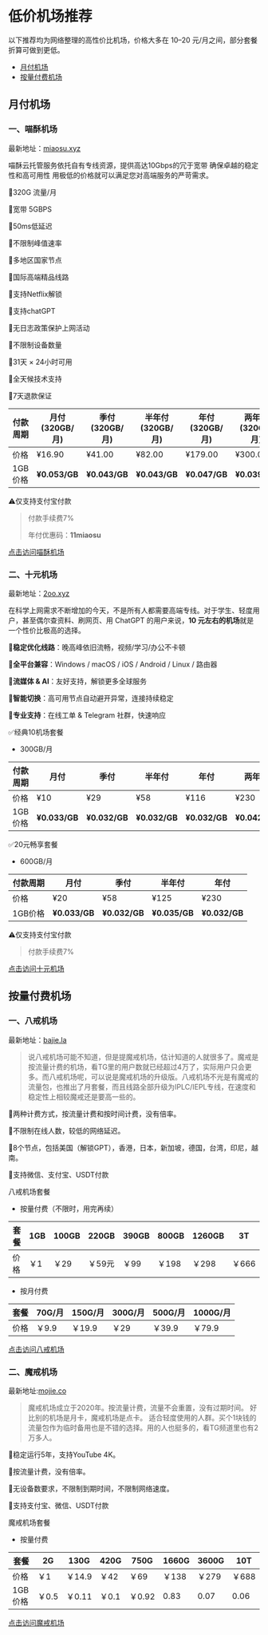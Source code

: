 # 低价机场推荐


以下推荐均为网络整理的高性价比机场，价格大多在 10–20 元/月之间，部分套餐折算可做到更低。

- [月付机场](#月付机场)
- [按量付费机场](#按量付费机场)


## 月付机场

### 一、喵酥机场

最新地址：[miaosu.xyz](https://www.miaosu.xyz/#/register?code=3v2JMh3c)

喵酥云托管服务依托自有专线资源，提供高达10Gbps的冗于宽带 确保卓越的稳定性和高可用性 用极低的价格就可以满足您对高端服务的严苛需求。

:rocket:320G 流量/月

:rocket:宽带 5GBPS

:rocket:50ms低延迟

:rocket:不限制峰值速率

:rocket:多地区国家节点

:rocket:国际高端精品线路

:rocket:支持Netflix解锁

:rocket:支持chatGPT

:rocket:无日志政策保护上网活动

:rocket:不限制设备数量

:rocket:31天 × 24小时可用

:rocket:全天候技术支持

:rocket:7天退款保证

| 付款周期 | 月付(320GB/月) | 季付(320GB/月) | 半年付(320GB/月) | 年付(320GB/月) | 两年付(320GB/月) |
| -------- | -------------- | -------------- | ---------------- | -------------- | ---------------- |
| 价格     | ¥16.90         | ¥41.00         | ¥82.00           | ¥179.00        | ¥300.00          |
| 1GB价格  | **¥0.053/GB**  | **¥0.043/GB**  | **¥0.043/GB**    | **¥0.047/GB**  | **¥0.039/GB**    |

:warning:仅支持支付宝付款

> 付款手续费7%
>
> 年付优惠码：**11miaosu**

[点击访问喵酥机场](https://www.miaosu.xyz/#/register?code=3v2JMh3c)

### 二、十元机场

最新地址：[2oo.xyz](https://www.2oo.xyz/#/register?code=jPM5JW82)

在科学上网需求不断增加的今天，不是所有人都需要高端专线。对于学生、轻度用户，甚至偶尔查资料、刷网页、用 ChatGPT 的用户来说，**10 元左右的机场**就是一个性价比极高的选择。

:rocket:**稳定优化线路**：晚高峰依旧流畅，视频/学习/办公不卡顿

:rocket:**全平台兼容**：Windows / macOS / iOS / Android / Linux / 路由器

:rocket:**流媒体 & AI**：友好支持，解锁更多全球服务

:rocket:**智能切换**：高可用节点自动避开异常，连接持续稳定

:rocket:**专业支持**：在线工单 & Telegram 社群，快速响应

:white_check_mark:经典10机场套餐

- 300GB/月

| 付款周期 | 月付          | 季付          | 半年付        | 年付          | 两年付        |
| -------- | ------------- | ------------- | ------------- | ------------- | ------------- |
| 价格     | ¥10           | ¥29           | ¥58           | ¥116          | ¥230          |
| 1GB价格  | **¥0.033/GB** | **¥0.032/GB** | **¥0.032/GB** | **¥0.032/GB** | **¥0.042/GB** |

:white_check_mark:20元畅享套餐

- 600GB/月

| 付款周期 | 月付          | 季付          | 半年付        | 年付          |
| -------- | ------------- | ------------- | ------------- | ------------- |
| 价格     | ¥20           | ¥58           | ¥125          | ¥230          |
| 1GB价格  | **¥0.033/GB** | **¥0.032/GB** | **¥0.035/GB** | **¥0.032/GB** |

:warning:仅支持支付宝付款

> 付款手续费7%

[点击访问十元机场](https://www.2oo.xyz/#/register?code=jPM5JW82)

## 按量付费机场

### 一、八戒机场

最新地址：[bajie.la](https://bajie.la/register?aff=OpjHo2xr)

> 说八戒机场可能不知道，但是提魔戒机场，估计知道的人就很多了。魔戒是按流量计费的机场，看TG里的用户数就已经超过4万了，实际用户只会更多。而八戒机场呢，可以说是魔戒机场的升级版。八戒机场不光是有魔戒的流量包，也推出了月套餐，而且线路全部升级为IPLC/IEPL专线，在速度和稳定性上相较魔戒还是要高一些的。

:rocket:两种计费方式，按流量计费和按时间计费，没有倍率。

:rocket:不限制在线人数，较低的网络延迟。

:rocket:8个节点，包括美国（解锁GPT），香港，日本，新加坡，德国，台湾，印尼，越南。

:rocket:支持微信、支付宝、USDT付款

八戒机场套餐

- 按量付费（不限时，用完再续）

| 套餐    | 1GB  | 100GB  | 220GB  | 390GB  | 800GB  | 1260GB | 3T     |
| ------- | ---- | ------ | ------ | ------ | ------ | ------ | ------ |
| 价格    | ￥1  | ￥29   | ￥59元 | ￥99   | ￥198  | ￥298  | ￥666  |

- 按月付费

| 套餐 | 70G/月 | 150G/月 | 300G/月 | 500G/月 | 1000G/月 |
| ---- | ------ | ------- | ------- | ------- | -------- |
| 价格 | ￥9.9  | ￥19.9  | ￥29    | ￥39.9  | ￥79.9   |

[点击访问八戒机场](https://bajie.la/register?aff=OpjHo2xr)

### 二、魔戒机场

最新地址:[mojie.co](https://mojie.co/register?aff=1VlZXWVA)

> 魔戒机场成立于2020年。按流量计费，流量不会重置，没有过期时间。
> 好比别的机场是月卡，魔戒机场是点卡。
> 适合轻度使用的人群。买个1块钱的流量包作为临时备用也是不错的选择。用的人也挺多的，看TG频道里也有2万多人。

:rocket:稳定运行5年，支持YouTube 4K。

:rocket:按流量计费，没有倍率。

:rocket:无设备数要求，不限制到期时间，不限制网络速度。

:rocket:支持支付宝、微信、USDT付款

魔戒机场套餐

- 按量付费

| 套餐    | 2G    | 130G   | 420G  | 750G   | 1660G | 3600G | 10T   |
| ------- | ----- | ------ | ----- | ------ | ----- | ----- | ----- |
| 价格    | ￥1   | ￥14.9 | ￥42  | ￥69   | ￥138 | ￥279 | ￥688 |
| 1GB价格 | ￥0.5 | ￥0.11 | ￥0.1 | ￥0.92 | 0.83  | 0.07  | 0.06  |

[点击访问魔戒机场](https://mojie.co/register?aff=1VlZXWVA)

